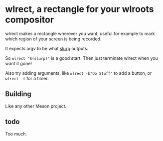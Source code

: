 # wlrect, a rectangle for your wlroots compositor
wlrect makes a rectangle wherever you want, useful for example to mark which region of your screen is being recorded.

It expects argv to be what [slurp] outputs.

So `wlrect "$(slurp)"` is a good start. Then just terminate wlrect when you want it gone!

Also try adding arguments, like `wlrect -b"Do Stuff"` to add a button, or `wlrect -t` for a timer.

## Building
Like any other Meson project.

## todo
Too much.

[slurp]:https://github.com/emersion/slurp
